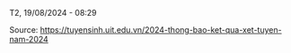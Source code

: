 T2, 19/08/2024 - 08:29

Source: https://tuyensinh.uit.edu.vn/2024-thong-bao-ket-qua-xet-tuyen-nam-2024